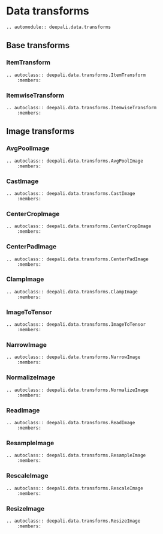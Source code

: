 # Data transforms

```{eval-rst}
.. automodule:: deepali.data.transforms
```

## Base transforms

### ItemTransform

```{eval-rst}
.. autoclass:: deepali.data.transforms.ItemTransform
    :members:
```

### ItemwiseTransform

```{eval-rst}
.. autoclass:: deepali.data.transforms.ItemwiseTransform
    :members:
```

## Image transforms

### AvgPoolImage

```{eval-rst}
.. autoclass:: deepali.data.transforms.AvgPoolImage
    :members:
```

### CastImage

```{eval-rst}
.. autoclass:: deepali.data.transforms.CastImage
    :members:
```

### CenterCropImage

```{eval-rst}
.. autoclass:: deepali.data.transforms.CenterCropImage
    :members:
```

### CenterPadImage

```{eval-rst}
.. autoclass:: deepali.data.transforms.CenterPadImage
    :members:
```

### ClampImage

```{eval-rst}
.. autoclass:: deepali.data.transforms.ClampImage
    :members:
```

### ImageToTensor

```{eval-rst}
.. autoclass:: deepali.data.transforms.ImageToTensor
    :members:
```

### NarrowImage

```{eval-rst}
.. autoclass:: deepali.data.transforms.NarrowImage
    :members:
```

### NormalizeImage

```{eval-rst}
.. autoclass:: deepali.data.transforms.NormalizeImage
    :members:
```

### ReadImage

```{eval-rst}
.. autoclass:: deepali.data.transforms.ReadImage
    :members:
```

### ResampleImage

```{eval-rst}
.. autoclass:: deepali.data.transforms.ResampleImage
    :members:
```

### RescaleImage

```{eval-rst}
.. autoclass:: deepali.data.transforms.RescaleImage
    :members:
```

### ResizeImage

```{eval-rst}
.. autoclass:: deepali.data.transforms.ResizeImage
    :members:
```
